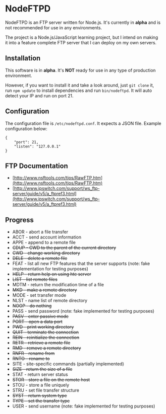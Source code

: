NodeFTPD
========

NodeFTPD is an FTP server written for Node.js. It's currently in **alpha** and is not recommended for use in any environments.

The project is a Node.js/JavaScript learning project, but I intend on making it into a feature complete FTP server that I can deploy on my own servers.

Installation
------------

This software is in **alpha**. It's **NOT** ready for use in any type of production environment.

However, if you want to install it and take a look around, just `git clone` it, run `npm update` to install dependencies and run `bin/nodeftpd`. It will auto detect your IP and run on port 21.

Configuration
-------------

The configuration file is `/etc/nodeftpd.conf`. It expects a JSON file. Example configuration below:

```
{
    "port": 21,
    "listen": "127.0.0.1"
}
```

FTP Documentation
-----------------

* [http://www.nsftools.com/tips/RawFTP.htm](http://www.nsftools.com/tips/RawFTP.htm)
* [http://www.ipswitch.com/support/ws_ftp-server/guide/v5/a_ftpref3.html](http://www.ipswitch.com/support/ws_ftp-server/guide/v5/a_ftpref3.html)

Progress
--------

* ABOR - abort a file transfer
* ACCT - send account information
* APPE - append to a remote file
* ~~CDUP - CWD to the parent of the current directory~~
* ~~CWD - change working directory~~
* ~~DELE - delete a remote file~~
* FEAT - list all new FTP features that the server supports (note: fake implementation for testing purposes)
* ~~HELP - return help on using hte server~~
* ~~LIST - list remote files~~
* MDTM - return the modification time of a file
* ~~MKD - make a remote directory~~
* MODE - set transfer mode
* NLST - name list of remote directory
* ~~NOOP - do nothing~~
* PASS - send password (note: fake implemented for testing purposes)
* ~~PASV - enter passive mode~~
* ~~PORT - open a data port~~
* ~~PWD - print working directory~~
* ~~QUIT - terminate the connection~~
* ~~REIN - reinitialize the connection~~
* ~~RETR - retrieve a remote file~~
* ~~RMD - remove a remote directory~~
* ~~RNFR - rename from~~
* ~~RNTO - rename to~~
* SITE - site-specific commands (partially implemented)
* ~~SIZE - return the size of a file~~
* STAT - return server status
* ~~STOR - store a file on the remote host~~
* STOU - store a file uniquely
* STRU - set file transfer structure
* ~~SYST - return system type~~
* ~~TYPE - set the transfer type~~
* USER - send username (note: fake implemented for testing purposes)
